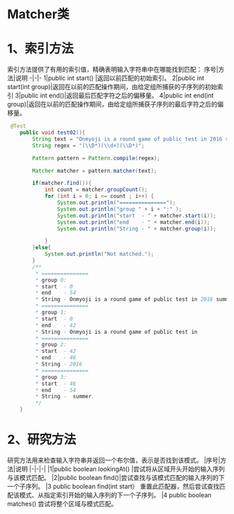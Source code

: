 # Matcher类
# 1、索引方法
索引方法提供了有用的索引值，精确表明输入字符串中在哪能找到匹配： 
序号|方法|说明
-|-|-
1|public int start() |返回以前匹配的初始索引。
2|public int start(int group)|返回在以前的匹配操作期间，由给定组所捕获的子序列的初始索引
3|public int end()|返回最后匹配字符之后的偏移量。
4|public int end(int group)|返回在以前的匹配操作期间，由给定组所捕获子序列的最后字符之后的偏移量。
```java
 @Test
    public void test02(){
        String text = "Onmyoji is a round game of public test in 2016 summer.";
        String regex = "(\\D*)(\\d+)(\\D*)";

        Pattern pattern = Pattern.compile(regex);

        Matcher matcher = pattern.matcher(text);

        if(matcher.find()){
            int count = matcher.groupCount();
            for (int i = 0; i <= count ; i++) {
                System.out.println("===============");
                System.out.println("group " + i + ":" );
                System.out.println("start  - " + matcher.start(i));
                System.out.println("end    - " + matcher.end(i));
                System.out.println("String - " + matcher.group(i));

            }
        }else{
            System.out.println("Not matched.");
        }
        /**
         * ===============
         * group 0:
         * start  - 0
         * end    - 54
         * String - Onmyoji is a round game of public test in 2016 summer.
         * ===============
         * group 1:
         * start  - 0
         * end    - 42
         * String - Onmyoji is a round game of public test in
         * ===============
         * group 2:
         * start  - 42
         * end    - 46
         * String - 2016
         * ===============
         * group 3:
         * start  - 46
         * end    - 54
         * String -  summer.
         */
    }
```

# 2、研究方法
研究方法用来检查输入字符串并返回一个布尔值，表示是否找到该模式。
|序号|方法|说明
|-|-|-|
|1|public boolean lookingAt() |尝试将从区域开头开始的输入序列与该模式匹配。
|2|public boolean find()|尝试查找与该模式匹配的输入序列的下一个子序列。
|3	public boolean find(int start）
重置此匹配器，然后尝试查找匹配该模式、从指定索引开始的输入序列的下一个子序列。
|4	public boolean matches() 
尝试将整个区域与模式匹配。
